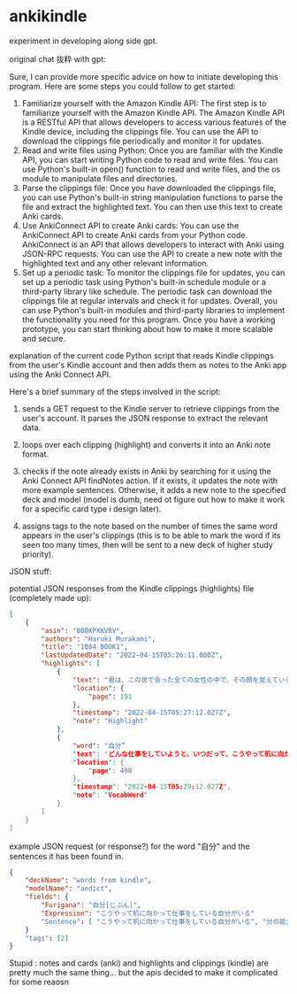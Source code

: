# ankikindle
experiment in developing along side gpt. 

original chat 抜粋 with gpt:


Sure, I can provide more specific advice on how to initiate developing this program.
Here are some steps you could follow to get started:
1. Familiarize yourself with the Amazon Kindle API: The first step is to familiarize yourself with the Amazon Kindle API. The Amazon Kindle API is a RESTful API that allows developers to access various features of the Kindle device, including the clippings file. You can use the API to download the clippings file periodically and monitor it for updates.
2. Read and write files using Python: Once you are familiar with the Kindle API, you can start writing Python code to read and write files. You can use Python's built-in open() function to read and write files, and the os module to manipulate files and directories.
3. Parse the clippings file: Once you have downloaded the clippings file, you can use Python's built-in string manipulation functions to parse the file and extract the highlighted text. You can then use this text to create Anki cards.
4. Use AnkiConnect API to create Anki cards: You can use the AnkiConnect API to create Anki cards from your Python code. AnkiConnect is an API that allows developers to interact with Anki using JSON-RPC requests. You can use the API to create a new note with the highlighted text and any other relevant information.
5. Set up a periodic task: To monitor the clippings file for updates, you can set up a periodic task using Python's built-in schedule module or a third-party library like schedule. The periodic task can download the clippings file at regular intervals and check it for updates.
Overall, you can use Python's built-in modules and third-party libraries to implement the functionality you need for this program. Once you have a working prototype, you can start thinking about how to make it more scalable and secure.

explanation of the current code
Python script that reads Kindle clippings from the user's Kindle account and then adds them as notes to the Anki app using the Anki Connect API.

Here's a brief summary of the steps involved in the script:

1. sends a GET request to the Kindle server to retrieve clippings from the user's account. It parses the JSON response to extract the relevant data.

2. loops over each clipping (highlight) and converts it into an Anki note format.

3. checks if the note already exists in Anki by searching for it using the Anki Connect API findNotes action. If it exists, it updates the note with more example sentences. Otherwise, it adds a new note to the specified deck and model (model is dumb, need ot figure out how to make it work for a specific card type i design later).

4. assigns tags to the note based on the number of times the same word appears in the user's clippings (this is to be able to mark the word if its seen too many times, then will be sent to a new deck of higher study priority).


JSON stuff:

potential JSON responses from the Kindle clippings (highlights) file (completely made up):
```json
[
    {
        "asin": "B08KPXKVRV",
        "authors": "Haruki Murakami",
        "title": "1Q84 BOOK1",
        "lastUpdatedDate": "2022-04-15T05:26:11.000Z",
        "highlights": [
            {
                "text": "君は、この世で会った全ての女性の中で、その顔を覚えている女性は何人くらいいるだろうか。",
                "location": {
                    "page": 191
                },
                "timestamp": "2022-04-15T05:27:12.027Z",
                "note": "Highlight"
            },
            {
                "word": "自分”
                "text": "どんな仕事をしていようと、いつだって、こうやって机に向かって仕事をしている自分がいる。",
                "location": {
                    "page": 498
                },
                "timestamp": "2022-04-15T05:29:12.027Z",
                "note": "VocabWord"
            }
        ]
    }
]
```

example JSON request (or response?) for the word "自分" and the sentences it has been found in.

```json
{
    "deckName": "words from kindle",
    "modelName": "aedict",
    "fields": {
        "Furigana": "自分[じぶん]",
        "Expression": "こうやって机に向かって仕事をしている自分がいる"
        "Sentence": [ "こうやって机に向かって仕事をしている自分がいる", "分の能力を信じて、夢に向かって努力しましょう"]
    }
    "tags": [2]
}
```

Stupid : notes and cards (anki) and highlights and clippings (kindle) are pretty much the same thing... but the apis decided to make it complicated for some reaosn

